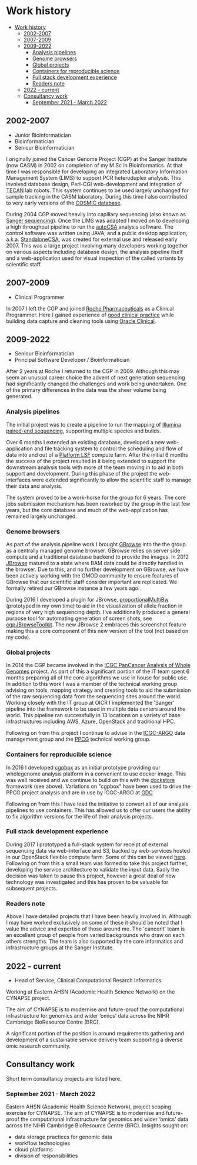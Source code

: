 # Work history

- [Work history](#work-history)
  - [2002-2007](#2002-2007)
  - [2007-2009](#2007-2009)
  - [2009-2022](#2009-2022)
    - [Analysis pipelines](#analysis-pipelines)
    - [Genome browsers](#genome-browsers)
    - [Global projects](#global-projects)
    - [Containers for reproducible science](#containers-for-reproducible-science)
    - [Full stack development experience](#full-stack-development-experience)
    - [Readers note](#readers-note)
  - [2022 - current](#2022---current)
  - [Consultancy work](#consultancy-work)
    - [September 2021 - March 2022](#september-2021---march-2022)

## 2002-2007

- Junior Bioinformatician
- Bioinformatician
- Seniour Bioinformatician

I originally joined the Cancer Genome Project (CGP) at the Sanger Institute (now CASM) in 2002 on completion of my M.Sc
in Bioinformatics.  At that time I was responsible for developing an integrated Laboratory Information Management System
(LIMS) to support PCR heteroduplex analysis.  This involved database design, Perl-CGI web-development and integration of
[TECAN](http://www.tecan.com/) lab robots.  This system continues to be used largely unchanged for sample tracking in the
CASM laboratory.  During this time I also contributed to very early versions of the [COSMIC database](http://cancer.sanger.ac.uk/cosmic).

During 2004 CGP moved heavily into capillary sequencing (also known as [Sanger sequencing](https://en.wikipedia.org/wiki/Sanger_sequencing)).
Once the LIMS was adapted I moved on to developing a high throughput pipeline to run the [autoCSA](http://www.ncbi.nlm.nih.gov/pubmed/17485433)
analysis software.  The control software was written using JAVA, and a public desktop application, a.k.a. [StandaloneCSA](http://cancerit.github.io/AutoCSA/),
was created for external use and released early 2007.  This was a large project involving many developers working together
on various aspects including database design, the analysis pipeline itself and a web-application used for visual inspection
of the called variants by scientific staff.

## 2007-2009

- Clinical Programmer

In 2007 I left the CGP and joined [Roche Pharmaceuticals](http://www.roche.com/) as a Clinical Programmer.  Here I gained
experience of [good clinical practice](https://en.wikipedia.org/wiki/Good_clinical_practice) while building data capture
and cleaning tools using [Oracle Clinical](http://www.oracle.com/us/products/applications/health-sciences/e-clinical/clinical/index.html).

## 2009-2022

- Seniour Bioinformatician
- Principal Software Developer / Bioinformatician

After 2 years at Roche I returned to the CGP in 2009.  Although this may seem an unusual career choice the advent of next
generation sequencing had significantly changed the challenges and work being undertaken.  One of the primary differences
in the data was the sheer volume being generated.

### Analysis pipelines

The initial project was to create a pipeline to run the mapping of [Illumina paired-end sequencing](https://www.illumina.com/technology/next-generation-sequencing/paired-end-sequencing_assay.html),
supporting multiple species and builds.

Over 6 months I extended an existing database, developed a new web-application and file tracking system to control the
scheduling and flow of data into and out of a [Platform LSF](https://en.wikipedia.org/wiki/Platform_LSF) compute farm.
After the initial 6 months the success of the project resulted in it being extended to support the downstream analysis
tools with more of the team moving in to aid in both support and development.  During this phase of the project the web-interfaces
were extended significantly to allow the scientific staff to manage their data and analysis.

The system proved to be a work-horse for the group for 6 years.  The core jobs submission mechanism has been reworked by
the group in the last few years, but the core database and much of the web-application has remained largely unchanged.

### Genome browsers

As part of the analysis pipeline work I brought [GBrowse](http://gmod.org/wiki/GBrowse) into the the group as a centrally
managed genome browser.  GBrowse relies on server side compute and a traditional database backend to provide the images.
In 2012 [JBrowse](http://jbrowse.org/) matured to a state where BAM data could be directly handled in the browser.  Due
to this, and no further development on GBrowse, we have been actively working with the GMOD community to ensure features
of GBrowse that our scientific staff consider important are replicated.  We formally retired our GBrowse instance a few
years ago.

During 2016 I developed a plugin for JBrowse, [proportionalMultiBw](https://github.com/cancerit/proportionalmultibw/blob/master/README.md)
(prototyped in my own time) to aid in the visualization of allele fraction in regions of very high sequencing depth.  I've
additionally produced a general purpose tool for automating generation of screen shots, see [cgpJBrowseToolkit](https://github.com/cancerit/cgpJBrowseToolkit/blob/master/README.md).
The new JBrowse 2 embraces this screenshot feature making this a core component of this new version of the tool (not based
on my code).

### Global projects

In 2014 the CGP became involved in the [ICGC PanCancer Analysis of Whole Genomes][pcawg-url] project.
As part of this a significant portion of the IT team spent 6 months preparing all of the core algorithms we use in house
for public use.  In addition to this work I was a member of the technical working group advising on tools, mapping strategy
and creating tools to aid the submission of the raw sequencing data from the sequencing sites around the world.  Working
closely with the IT group at OICR I implemented the 'Sanger' pipeline into the framework to be used in multiple data centers
around the world.  This pipeline ran successfully in 13 locations on a variety of base infrastructures including AWS, Azure,
OpenStack and traditional HPC.

Following on from this project I continue to advise in the [ICGC-ARGO][argo-url] data management group and the [PPCG][ppcg-url]
technical working group.

### Containers for reproducible science

In 2016 I developed [cgpbox](https://github.com/cancerit/cgpbox) as an initial prototype providing our wholegenome analysis
platform in a convenient to use docker image.  This was well received and we continue to build on this with the [dockstore](https://dockstore.org)
framework (see above).  Variations on "cgpbox" have been used to drive the PPCG project analysis and are in use by ICGC-ARGO
at [GDC][gdc-url]

Following on from this I have lead the initiative to convert all of our analysis pipelines to use containers.  This has
allowed us to offer our users the ability to fix algorithm versions for the life of their analysis projects.

### Full stack development experience

During 2017 I prototyped a full-stack system for receipt of external sequencing data via web-interface and S3, backed by
web-services hosted in our OpenStack flexible compute farm.  Some of this can be viewed [here](https://youtu.be/I2Burmz7nPA).
Following on from this a small team was formed to take this project further, developing the service architecture to validate
the input data.  Sadly the decision was taken to pause this project, however a great deal of new technology was investigated
and this has proven to be valuable for subsequent projects.

### Readers note

Above I have detailed projects that I have been heavily involved in.  Although I may have worked exclusively on some of
these it should be noted that I value the advice and expertise of those around me.  The 'cancerit' team is an excellent
group of people from varied backgrounds who draw on each others strengths.  The team is also supported by the core informatics
and infrastructure groups at the Sanger Institute.

## 2022 - current

- Head of Service, Clinical Computational Resarch Informatics

Working at Eastern AHSN (Academic Health Science Network) on the CYNAPSE project.

The aim of CYNAPSE is to modernise and future-proof the computational infrastructure for genomics and wider ‘omics’ data
across the NIHR Cambridge BioResource Centre (BRC).

A significant portion of the position is around requirements gathering and development of a sustainable service delivery
team supporting a diverse omic research community.

## Consultancy work

Short term consultancy projects are listed here.

### September 2021 - March 2022

Eastern AHSN (Academic Health Science Network), project scoping exercise for CYNAPSE.  The aim of CYNAPSE is to modernise
and future-proof the computational infrastructure for genomics and wider ‘omics’ data across the NIHR Cambridge BioResource
Centre (BRC).  Insights sought on:

- data storage practices for genomic data
- workflow technologies
- cloud platforms
- division of responsibilities

<!-- references -->

[argo-url]: https://www.icgc-argo.org/
[gdc-url]: https://gdc.cancer.gov/
[pcawg-url]: https://dcc.icgc.org/pcawg
[ppcg-url]: https://panprostate.org/
